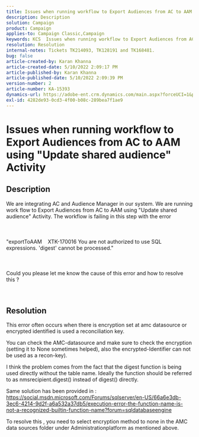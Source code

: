 ```yaml
---
title: Issues when running workflow to Export Audiences from AC to AAM using "Update shared audience" Activity
description: Description
solution: Campaign
product: Campaign
applies-to: Campaign Classic,Campaign
keywords: KCS  Issues when running workflow to Export Audiences from AC to AAM using "Update shared audience" Activity
resolution: Resolution
internal-notes: Tickets TK214093, TK128191 and TK168481.
bug: false
article-created-by: Karan Khanna
article-created-date: 5/10/2022 2:09:17 PM
article-published-by: Karan Khanna
article-published-date: 5/10/2022 2:09:39 PM
version-number: 2
article-number: KA-15393
dynamics-url: https://adobe-ent.crm.dynamics.com/main.aspx?forceUCI=1&pagetype=entityrecord&etn=knowledgearticle&id=e5701fc6-6ad0-ec11-a7b5-00224809c556
exl-id: 4282de93-0cd3-4f00-b08c-289bea7f1ae9
---
```

# Issues when running workflow to Export Audiences from AC to AAM using "Update shared audience" Activity

## Description

We are integrating AC and Audience Manager in our system. We are running work flow to Export Audiences from AC to AAM using "Update shared audience" Activity. The workflow is failing in this step with the error <br><br><br><br>"exportToAAM    XTK-170016 You are not authorized to use SQL expressions. 'digest' cannot be processed."<br><br><br><br>Could you please let me know the cause of this error and how to resolve this ?<br><br><br>

## Resolution


This error often occurs when there is encryption set at amc datasource or encrypted identified is used a reconciliation key.


 You can check the AMC-datasource and make sure to check the encryption (setting it to None sometimes helped), also the encrypted-Identifier can not be used as a recon-key).


 I think the problem comes from the fact that the digest function is being used directly without the table name. Ideally the function should be referred to as nmsrecipient.digest() instead of digest() directly.


 Same solution has been provided in : https://social.msdn.microsoft.com/Forums/sqlserver/en-US/66a6e3db-3ec6-4214-9d2f-a6a532a37db5/execution-error-the-function-name-is-not-a-recognized-builtin-function-name?forum=sqldatabaseengine


 To resolve this , you need to select encryption method to none in the AMC data sources folder under Administrationplatform as mentioned above.
